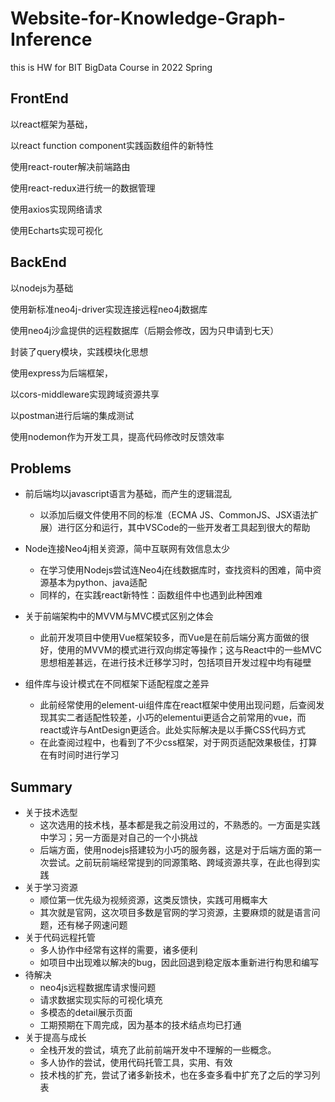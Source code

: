 # Website-for-Knowledge-Graph-Inference
this is HW for BIT BigData Course in 2022 Spring 



## FrontEnd

以react框架为基础，

以react function component实践函数组件的新特性

使用react-router解决前端路由

使用react-redux进行统一的数据管理

使用axios实现网络请求

使用Echarts实现可视化



## BackEnd

以nodejs为基础

使用新标准neo4j-driver实现连接远程neo4j数据库

使用neo4j沙盒提供的远程数据库（后期会修改，因为只申请到七天）

封装了query模块，实践模块化思想

使用express为后端框架，

以cors-middleware实现跨域资源共享

以postman进行后端的集成测试

使用nodemon作为开发工具，提高代码修改时反馈效率



## Problems

- 前后端均以javascript语言为基础，而产生的逻辑混乱
  - 以添加后缀文件使用不同的标准（ECMA JS、CommonJS、JSX语法扩展）进行区分和运行，其中VSCode的一些开发者工具起到很大的帮助

- Node连接Neo4j相关资源，简中互联网有效信息太少
  - 在学习使用Nodejs尝试连Neo4j在线数据库时，查找资料的困难，简中资源基本为python、java适配
  - 同样的，在实践react新特性：函数组件中也遇到此种困难
- 关于前端架构中的MVVM与MVC模式区别之体会
  - 此前开发项目中使用Vue框架较多，而Vue是在前后端分离方面做的很好，使用的MVVM的模式进行双向绑定等操作；这与React中的一些MVC思想相差甚远，在进行技术迁移学习时，包括项目开发过程中均有碰壁
- 组件库与设计模式在不同框架下适配程度之差异
  - 此前经常使用的element-ui组件库在react框架中使用出现问题，后查阅发现其实二者适配性较差，小巧的elementui更适合之前常用的vue，而react或许与AntDesign更适合。此处实际解决是以手撕CSS代码方式
  - 在此查阅过程中，也看到了不少css框架，对于网页适配效果极佳，打算在有时间时进行学习

  

## Summary

- 关于技术选型
  - 这次选用的技术栈，基本都是我之前没用过的，不熟悉的。一方面是实践中学习；另一方面是对自己的一个小挑战
  - 后端方面，使用nodejs搭建较为小巧的服务器，这是对于后端方面的第一次尝试。之前玩前端经常提到的同源策略、跨域资源共享，在此也得到实践
- 关于学习资源
  - 顺位第一优先级为视频资源，这类反馈快，实践可用概率大
  - 其次就是官网，这次项目多数是官网的学习资源，主要麻烦的就是语言问题，还有梯子网速问题
- 关于代码远程托管
  - 多人协作中经常有这样的需要，诸多便利
  - 如项目中出现难以解决的bug，因此回退到稳定版本重新进行构思和编写
- 待解决
  - neo4js远程数据库请求慢问题
  - 请求数据实现实际的可视化填充
  - 多模态的detail展示页面
  - 工期预期在下周完成，因为基本的技术结点均已打通
- 关于提高与成长
  - 全栈开发的尝试，填充了此前前端开发中不理解的一些概念。
  - 多人协作的尝试，使用代码托管工具，实用、有效
  - 技术栈的扩充，尝试了诸多新技术，也在多查多看中扩充了之后的学习列表


